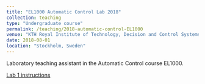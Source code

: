 ```yaml
---
title: "EL1000 Automatic Control Lab 2018"
collection: teaching
type: "Undergraduate course"
permalink: /teaching/2018-automatic-control-EL1000
venue: "KTH Royal Institute of Technology, Decision and Control Systems"
date: 2018-08-01
location: "Stockholm, Sweden"
---
```


Laboratory teaching assistant in the Automatic Control course EL1000.

[Lab 1 instructions](http://FilipKlaesson.github.io/EL1000-Lab1-instructions.pdf)
